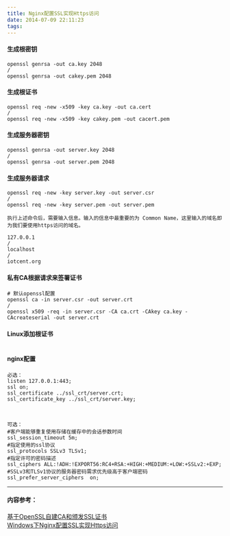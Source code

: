```yaml
---
title: Nginx配置SSL实现Https访问
date: 2014-07-09 22:11:23
tags:
---
```

#### 生成根密钥
```
openssl genrsa -out ca.key 2048
/
openssl genrsa -out cakey.pem 2048
```
#### 生成根证书



```
openssl req -new -x509 -key ca.key -out ca.cert
/
openssl req -new -x509 -key cakey.pem -out cacert.pem
```



#### 生成服务器密钥

```
openssl genrsa -out server.key 2048
/
openssl genrsa -out server.pem 2048
```



#### 生成服务器请求

```
openssl req -new -key server.key -out server.csr
/
openssl req -new -key server.pem -out server.pem

执行上述命令后，需要输入信息。输入的信息中最重要的为 Common Name，这里输入的域名即为我们要使用https访问的域名。

127.0.0.1
/
localhost
/
iotcent.org
```


#### 私有CA根据请求来签署证书

```
# 默认openssl配置
openssl ca -in server.csr -out server.crt
/
openssl x509 -req -in server.csr -CA ca.crt -CAkey ca.key -CAcreateserial -out server.crt

```

#### Linux添加根证书

```

```
#### nginx配置

```
必选：
listen 127.0.0.1:443;
ssl on;
ssl_certificate ../ssl_crt/server.crt;
ssl_certificate_key ../ssl_crt/server.key;



可选：
#客户端能够重复使用存储在缓存中的会话参数时间 
ssl_session_timeout 5m; 
#指定使用的ssl协议  
ssl_protocols SSLv3 TLSv1;  
#指定许可的密码描述 
ssl_ciphers ALL:!ADH:!EXPORT56:RC4+RSA:+HIGH:+MEDIUM:+LOW:+SSLv2:+EXP;  
#SSLv3和TLSv1协议的服务器密码需求优先级高于客户端密码 
ssl_prefer_server_ciphers  on;
```


---
#### 内容参考：  
[基于OpenSSL自建CA和颁发SSL证书](https://segmentfault.com/a/1190000002569859)  
[Windows下Nginx配置SSL实现Https访问](http://www.cnblogs.com/developer-ios/p/6074665.html)  
